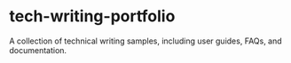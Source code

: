 # tech-writing-portfolio
A collection of technical writing samples, including user guides, FAQs, and documentation.
